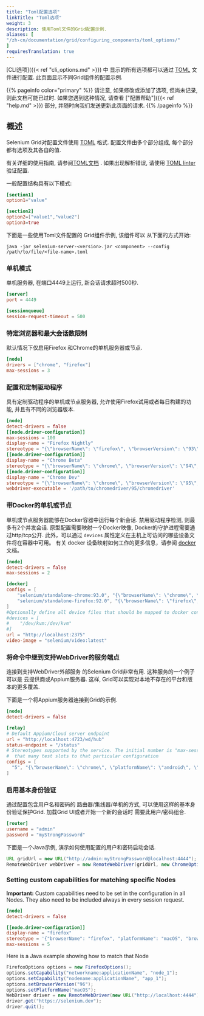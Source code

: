 ```yaml
---
title: "Toml配置选项"
linkTitle: "Toml选项"
weight: 3
description: 使用Toml文件的Grid配置示例.
aliases: [
"/zh-cn/documentation/grid/configuring_components/toml_options/"
]
requiresTranslation: true
---
```



[CLI选项]({{< ref "cli_options.md" >}}) 中
显示的所有选项都可以通过
[TOML](https://github.com/toml-lang/toml) 文件进行配置.
此页面显示不同Grid组件的配置示例.

{{% pageinfo color="primary" %}}
请注意, 如果修改或添加了选项,
但尚未记录, 则此文档可能已过时.
如果您遇到这种情况,
请查看 ["配置帮助"]({{< ref "help.md" >}}) 部分,
并随时向我们发送更新此页面的请求.
{{% /pageinfo %}}


## 概述

Selenium Grid对配置文件使用 [TOML](https://github.com/toml-lang/toml) 格式.
配置文件由多个部分组成,
每个部分都有选项及其各自的值.

有关详细的使用指南,
请参阅[TOML文档](https://toml.io/en/) .
如果出现解析错误,
请使用 [TOML linter](https://www.toml-lint.com/) 验证配置.

一般配置结构具有以下模式:

```toml
[section1]
option1="value"

[section2]
option2=["value1","value2"]
option3=true
```

下面是一些使用Toml文件配置的
Grid组件示例,
该组件可以
从下面的方式开始:

```
java -jar selenium-server-<version>.jar <component> --config /path/to/file/<file-name>.toml
```


### 单机模式

单机服务器,
在端口4449上运行,
新会话请求超时500秒.

```toml
[server]
port = 4449

[sessionqueue]
session-request-timeout = 500
```

### 特定浏览器和最大会话数限制

默认情况下仅启用Firefox
和Chrome的单机服务器或节点.

```toml
[node]
drivers = ["chrome", "firefox"]
max-sessions = 3
```

### 配置和定制驱动程序

具有定制驱动程序的单机或节点服务器,
允许使用Firefox试用或者每日构建的功能,
并且有不同的浏览器版本.

```toml
[node]
detect-drivers = false
[[node.driver-configuration]]
max-sessions = 100
display-name = "Firefox Nightly"
stereotype = "{\"browserName\": \"firefox\", \"browserVersion\": \"93\", \"platformName\": \"MAC\", \"moz:firefoxOptions\": {\"binary\": \"/Applications/Firefox Nightly.app/Contents/MacOS/firefox-bin\"}}"
[[node.driver-configuration]]
display-name = "Chrome Beta"
stereotype = "{\"browserName\": \"chrome\", \"browserVersion\": \"94\", \"platformName\": \"MAC\", \"goog:chromeOptions\": {\"binary\": \"/Applications/Google Chrome Beta.app/Contents/MacOS/Google Chrome Beta\"}}"
[[node.driver-configuration]]
display-name = "Chrome Dev"
stereotype = "{\"browserName\": \"chrome\", \"browserVersion\": \"95\", \"platformName\": \"MAC\", \"goog:chromeOptions\": {\"binary\": \"/Applications/Google Chrome Dev.app/Contents/MacOS/Google Chrome Dev\"}}"
webdriver-executable = '/path/to/chromedriver/95/chromedriver'
```

### 带Docker的单机或节点

单机或节点服务器能够在Docker容器中运行每个新会话.
禁用驱动程序检测,
则最多有2个并发会话.
原型配置需要映射一个Docker映像,
Docker的守护进程需要通过http/tcp公开.
此外，可以通过 `devices` 属性定义在主机上可访问的哪些设备文件将在容器中可用。
有关 docker 设备映射如何工作的更多信息，请参阅 [docker](https://docs.docker.com/engine/reference/commandline/run/#add-host-device-to-container---device) 文档。

```toml
[node]
detect-drivers = false
max-sessions = 2

[docker]
configs = [
    "selenium/standalone-chrome:93.0", "{\"browserName\": \"chrome\", \"browserVersion\": \"91\"}", 
    "selenium/standalone-firefox:92.0", "{\"browserName\": \"firefox\", \"browserVersion\": \"92\"}"
]
#Optionally define all device files that should be mapped to docker containers
#devices = [
#    "/dev/kvm:/dev/kvm"
#]
url = "http://localhost:2375"
video-image = "selenium/video:latest"
```

### 将命令中继到支持WebDriver的服务端点

连接到支持WebDriver外部服务
的Selenium Grid非常有用.
这种服务的一个例子可以是
云提供商或Appium服务器. 这样,
Grid可以实现对本地不存在的平台和版本的更多覆盖.

下面是一个将Appium服务器连接到Grid的示例.

```toml
[node]
detect-drivers = false

[relay]
# Default Appium/Cloud server endpoint
url = "http://localhost:4723/wd/hub"
status-endpoint = "/status"
# Stereotypes supported by the service. The initial number is "max-sessions", and will allocate 
#  that many test slots to that particular configuration
configs = [
  "5", "{\"browserName\": \"chrome\", \"platformName\": \"android\", \"appium:platformVersion\": \"11\"}"
]
```

### 启用基本身份验证

通过配置包含用户名和密码的
路由器/集线器/单机的方式,
可以使用这样的基本身份验证保护Grid.
加载Grid UI或者开始一个新的会话时
需要此用户/密码组合.

```toml
[router]
username = "admin"
password = "myStrongPassword"
```

下面是一个Java示例, 演示如何使用配置的用户和密码启动会话.

```java
URL gridUrl = new URL("http://admin:myStrongPassword@localhost:4444");
RemoteWebDriver webDriver = new RemoteWebDriver(gridUrl, new ChromeOptions());
```

### Setting custom capabilities for matching specific Nodes

**Important:** Custom capabilities need to be set in the configuration in all Nodes. They also
need to be included always in every session request.

```toml
[node]
detect-drivers = false

[[node.driver-configuration]]
display-name = "firefox"
stereotype = '{"browserName": "firefox", "platformName": "macOS", "browserVersion":"96", "networkname:applicationName":"node_1", "nodename:applicationName":"app_1" }'
max-sessions = 5
```

Here is a Java example showing how to match that Node

```java
FirefoxOptions options = new FirefoxOptions();
options.setCapability("networkname:applicationName", "node_1");
options.setCapability("nodename:applicationName", "app_1");
options.setBrowserVersion("96");
options.setPlatformName("macOS");
WebDriver driver = new RemoteWebDriver(new URL("http://localhost:4444"), options);
driver.get("https://selenium.dev");
driver.quit();
```
